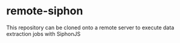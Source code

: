 # remote-siphon
This repository can be cloned onto a remote server to execute data extraction jobs with SiphonJS
